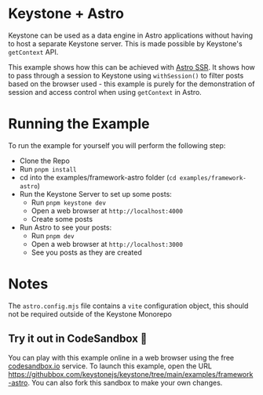 # Keystone + Astro

Keystone can be used as a data engine in Astro applications without having to host a separate Keystone server.
This is made possible by Keystone's `getContext` API.

This example shows how this can be achieved with [Astro SSR](https://docs.astro.build/en/guides/server-side-rendering/). It shows how to pass through a session to Keystone using `withSession()` to filter posts based on the browser used - this example is purely for the demonstration of session and access control when using `getContext` in Astro.

# Running the Example

To run the example for yourself you will perform the following step:

- Clone the Repo
- Run `pnpm install`
- cd into the examples/framework-astro folder (`cd examples/framework-astro`)
- Run the Keystone Server to set up some posts:
  - Run `pnpm keystone dev`
  - Open a web browser at `http://localhost:4000`
  - Create some posts
- Run Astro to see your posts:
  - Run `pnpm dev`
  - Open a web browser at `http://localhost:3000`
  - See you posts as they are created

# Notes

The `astro.config.mjs` file contains a `vite` configuration object, this should not be required outside of the Keystone Monorepo

## Try it out in CodeSandbox 🧪

You can play with this example online in a web browser using the free [codesandbox.io](https://codesandbox.io/) service. To launch this example, open the URL <https://githubbox.com/keystonejs/keystone/tree/main/examples/framework-astro>. You can also fork this sandbox to make your own changes.
